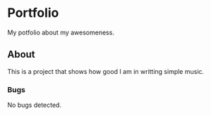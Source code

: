 # Portfolio
My potfolio  about my awesomeness.

## About

This is a project that shows how good I am in writting simple music.

### Bugs
No bugs detected.

